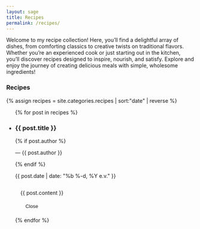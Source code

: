 ```yaml
---
layout: sage
title: Recipes
permalink: /recipes/
---
```


Welcome to my recipe collection! Here, you’ll find a delightful array of dishes, from comforting classics to creative twists on traditional flavors. Whether you’re an experienced cook or just starting out in the kitchen, you’ll discover recipes designed to inspire, nourish, and satisfy. Explore and enjoy the journey of creating delicious meals with simple, wholesome ingredients!

<section class="category-posts">
  <h3 class="category-heading">Recipes</h3>
  {% assign recipes = site.categories.recipes | sort:"date" | reverse %}
  <style>
    .recipe-content {
      margin-top: 1em;
      padding: 1em;
      white-space: normal; /* Recipes might not need pre-wrap */
      position: relative; /* For positioning the close button if needed */
    }

    .recipe-content.hidden {
      display: none;
    }

    .recipe-title {
      cursor: pointer;
    }

    .close-recipe {
      background: none;
      border: 1px solid var(--accent-border);
      color: var(--link-color);
      padding: 0.5em 1em;
      cursor: pointer;
      border-radius: 5px;
      margin-top: 1em;
      display: block; /* Make it take full width or adjust as needed */
      width: fit-content; /* Adjust width to content */
    }

    .close-recipe:hover {
      background-color: var(--item-bg-color); /* Subtle hover effect */
      color: var(--link-hover);
    }

  </style>
  <ul class="posts-list recipe-list">
    {% for post in recipes %}
      <li class="post-item recipe-item" id="{{ post.title | slugify }}">
        <article class="post">
          <div class="post-title-wrapper">
            <h3 class="post-title recipe-title" data-recipe-id="{{ post.title | slugify }}">
              {{ post.title }}
            </h3>
          </div>
          {% if post.author %}
            <p class="post-author">&mdash; {{ post.author }}</p>
          {% endif %}
          <p class="post-date">{{ post.date | date: "%b %-d, %Y e.v." }}</p>
          <div id="recipe-content-{{ post.title | slugify }}" class="recipe-content hidden">
            {{ post.content }}
            <button class="close-recipe">Close</button>
          </div>
        </article>
      </li>
    {% endfor %}
  </ul>
</section>

<script>
document.addEventListener('DOMContentLoaded', function() {
  const recipeList = document.querySelector('.recipe-list');
  const recipeTitles = document.querySelectorAll('.recipe-title');
  const recipeItems = document.querySelectorAll('.recipe-item');
  const closeButtons = document.querySelectorAll('.close-recipe');
  const headerWrapper = document.querySelector('.header-wrapper'); // Get the header wrapper

  recipeTitles.forEach(title => {
    title.addEventListener('click', function() {
      const recipeId = this.getAttribute('data-recipe-id');
      const contentDiv = document.getElementById(`recipe-content-${recipeId}`);
      const parentListItem = this.closest('.recipe-item');

      // Hide all other recipe items
      recipeItems.forEach(item => {
        if (item !== parentListItem) {
          item.style.display = 'none';
        }
      });

      // Show the content of the clicked recipe
      contentDiv.classList.remove('hidden');

      // Scroll to the opened recipe's title with an offset for the header
      const headerHeight = headerWrapper ? headerWrapper.offsetHeight : 0;
      const titleRect = this.getBoundingClientRect();
      const titleAbsoluteTop = titleRect.top + window.scrollY;
      const scrollPosition = titleAbsoluteTop - headerHeight;

      console.log('headerHeight:', headerHeight);
      console.log('titleRect.top:', titleRect.top);
      console.log('window.scrollY:', window.scrollY);
      console.log('titleAbsoluteTop:', titleAbsoluteTop);
      console.log('scrollPosition:', scrollPosition);

      window.scrollTo({
        top: scrollPosition,
        behavior: 'smooth'
      });
    });
  });

  closeButtons.forEach(button => {
    button.addEventListener('click', function(event) {
      event.stopPropagation();
      const contentDiv = this.closest('.recipe-content');
      if (contentDiv) {
        contentDiv.classList.add('hidden');

        // Show all recipe items again
        recipeItems.forEach(item => {
          item.style.display = 'block';
        });

        // Optionally scroll back to the top of the recipes
        document.querySelector('.category-heading').scrollIntoView({ behavior: 'smooth', block: 'start' });
      }
    });
  });
});
</script>
